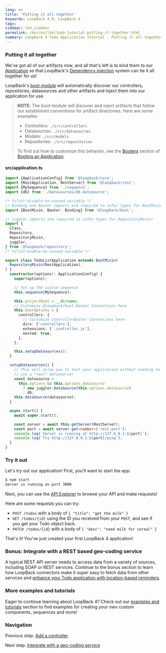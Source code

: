 ```yaml
---
lang: en
title: 'Putting it all together'
keywords: LoopBack 4.0, LoopBack 4
tags:
sidebar: lb4_sidebar
permalink: /doc/en/lb4/todo-tutorial-putting-it-together.html
summary: LoopBack 4 Todo Application Tutorial - Putting it all together
---
```


### Putting it all together

We've got all of our artifacts now, and all that's left is to bind them to our
[Application](Application.md) so that LoopBack's
[Dependency injection](Dependency-injection.md) system can tie it all together
for us!

LoopBack's
[boot module](https://github.com/strongloop/loopback-next/tree/master/packages/boot)
will automatically discover our controllers, repositories, datasources and other
artifacts and inject them into our application for use.

> **NOTE**: The boot module will discover and inject artifacts that follow our
> established conventions for artifact directories. Here are some examples:
>
> - Controllers: `./src/controllers`
> - Datasources: `./src/datasources`
> - Models: `./src/models`
> - Repositories: `./src/repositories`
>
> To find out how to customize this behavior, see the
> [Booters](Booting-an-Application.md#booters) section of
> [Booting an Application](Booting-an-Application.md).

#### src/application.ts

```ts
import {ApplicationConfig} from '@loopback/core';
import {RestApplication, RestServer} from '@loopback/rest';
import {MySequence} from './sequence';
import {db} from './datasources/db.datasource';

/* tslint:disable:no-unused-variable */
// Binding and Booter imports are required to infer types for BootMixin!
import {BootMixin, Booter, Binding} from '@loopback/boot';

// juggler imports are required to infer types for RepositoryMixin!
import {
  Class,
  Repository,
  RepositoryMixin,
  juggler,
} from '@loopback/repository';
/* tslint:enable:no-unused-variable */

export class TodoListApplication extends BootMixin(
  RepositoryMixin(RestApplication),
) {
  constructor(options?: ApplicationConfig) {
    super(options);

    // Set up the custom sequence
    this.sequence(MySequence);

    this.projectRoot = __dirname;
    // Customize @loopback/boot Booter Conventions here
    this.bootOptions = {
      controllers: {
        // Customize ControllerBooter Conventions here
        dirs: ['controllers'],
        extensions: ['.controller.js'],
        nested: true,
      },
    };

    this.setupDatasources();
  }

  setupDatasources() {
    // This will allow you to test your application without needing to
    // use a "real" datasource!
    const datasource =
      this.options && this.options.datasource
        ? new juggler.DataSource(this.options.datasource)
        : db;
    this.dataSource(datasource);
  }

  async start() {
    await super.start();

    const server = await this.getServer(RestServer);
    const port = await server.get<number>('rest.port');
    console.log(`Server is running at http://127.0.0.1:${port}`);
    console.log(`Try http://127.0.0.1:${port}/ping`);
  }
}
```

### Try it out

Let's try out our application! First, you'll want to start the app.

```sh
$ npm start
Server is running on port 3000
```

Next, you can use the [API Explorer](http://localhost:3000/swagger-ui) to browse
your API and make requests!

Here are some requests you can try:

- `POST /todos` with a body of `{ "title": "get the milk" }`
- `GET /todos/{id}` using the ID you received from your `POST`, and see if you
  get your Todo object back.
- `PATCH /todos/{id}` with a body of `{ "desc": "need milk for cereal" }`

That's it! You've just created your first LoopBack 4 application!

### Bonus: Integrate with a REST based geo-coding service

A typical REST API server needs to access data from a variety of sources,
including SOAP or REST services. Continue to the bonus section to learn how
LoopBack connectors make it super easy to fetch data from other services and
[enhance your Todo application with location-based reminders](todo-tutorial-geocoding-service.md).

### More examples and tutorials

Eager to continue learning about LoopBack 4? Check out our
[examples and tutorials](Examples-and-tutorials.md) section to find examples for
creating your own custom components, sequences and more!

### Navigation

Previous step: [Add a controller](todo-tutorial-controller.md)

Next step:
[Integrate with a geo-coding service](todo-tutorial-geocoding-service.md)
